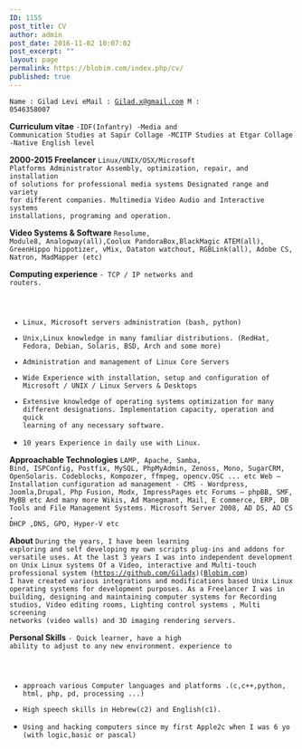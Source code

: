 ```yaml
---
ID: 1155
post_title: CV
author: admin
post_date: 2016-11-02 10:07:02
post_excerpt: ""
layout: page
permalink: https://blobim.com/index.php/cv/
published: true
---
```

<code>Name : Gilad Levi
eMail : <a href="mailto:Gilad@blobim.com">Gilad.x@gmail.com</a>
M : 0546358007</code>

<strong>Curriculum vitae</strong>
<code>-IDF(Infantry)
-Media and Communication Studies at Sapir Collage
-MCITP Studies at Etgar Collage
-Native English level</code>

<strong>2000-2015 Freelancer</strong>
<code>Linux/UNIX/OSX/Microsoft Platforms Administrator
Assembly, optimization, repair, and installation of solutions for professional media systems
Designated range and variety for different companies.
Multimedia Video Audio and Interactive systems installations, programing and operation.</code>

<strong>Video Systems &amp; Software</strong>
<code>Resolume, Module8, Analogway(all),Coolux PandoraBox,BlackMagic ATEM(all), GreenHippo hippotizer, vMix, Dataton watchout, RGBLink(all), Adobe CS, Natron, MadMapper (etc) </code>

<strong>Computing experience</strong>
<code>- TCP / IP networks and routers.
- Linux, Microsoft servers administration (bash, python)
- Unix,Linux knowledge in many familiar distributions.
(RedHat, Fedora, Debian, Solaris, BSD, Arch and some more)
- Administration and management of Linux Core Servers
- Wide Experience with installation, setup and configuration of Microsoft / UNIX / Linux Servers &amp; Desktops
- Extensive knowledge of operating systems optimization for many different designations.
Implementation capacity, operation and quick learning of any necessary software.
- 10 years Experience in daily use with Linux.</code>

<strong>Approachable Technologies</strong>
<code>LAMP, Apache, Samba, Bind, ISPConfig, Postfix, MySQL, PhpMyAdmin, Zenoss, Mono,
SugarCRM, OpenSolaris. Codeblocks, Kompozer, ffmpeg, opencv.OSC ... etc
Web – Installation cunfiguration ad management -
CMS - Wordpress, Joomla,Drupal, Php Fusion, Modx, ImpressPages etc
Forums – phpBB, SMF, MyBB etc
And many more Wikis, Ad Manegmant, Mail, E commerce, ERP, DB Tools and
File Management Systems.
Microsoft
Server 2008, AD DS, AD CS , DHCP ,DNS, GPO, Hyper-V etc</code>

<strong>About</strong>
<code>During the years, I have been learning exploring and self developing my own scripts plug-ins and addons for versatile uses.
At the last 3 years I was into independent development on Unix Linux systems
Of a Video, interactive and Multi-touch professional system (<a href="https://github.com/Giladx">https://github.com/Giladx</a>)(<a href="https://Blobim.com">Blobim.com</a>)
I have created various integrations and modifications based Unix Linux operating systems
for development purposes.
As a Freelancer I was in building, designing and maintaining computer systems for
Recording studios, Video editing rooms, Lighting control systems , Multi screening networks (video walls) and 3D imaging rendering servers.</code>

<strong>Personal Skills</strong>
<code>- Quick learner, have a high ability to adjust to any new environment. experience to
- approach various Computer languages and platforms .(c,c++,python, html, php, pd, processing ...)
- High speech skills in Hebrew(c2) and English(c1).
- Using and hacking computers since my first Apple2c when I was 6 yo (with logic,basic or pascal)</code>